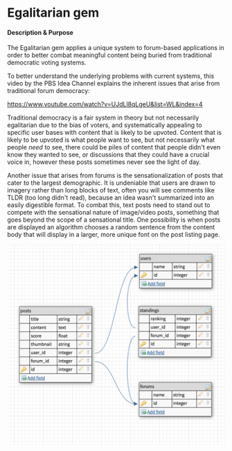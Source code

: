 # Egalitarian gem

#### Description & Purpose
The Egalitarian gem applies a unique system to forum-based applications in order to better combat meaningful content being buried from traditional democratic voting systems.

To better understand the underlying problems with current systems, this video by the PBS Idea Channel explains the inherent issues that arise from traditional forum democracy:

https://www.youtube.com/watch?v=UJdLl8qLgeU&list=WL&index=4  

Traditional democracy is a fair system in theory but not necessarily egalitarian due to the bias of voters, and systematically appealing to specific user bases with content that is likely to be upvoted. Content that is likely to be upvoted is what people want to see, but not necessarily what people _need_ to see, there could be piles of content that people didn't even know they wanted to see, or discussions that they could have a crucial voice in, however these posts sometimes never see the light of day.

Another issue that arises from forums is the sensationalization of posts that cater to the largest demographic. It is undeniable that users are drawn to imagery rather than long blocks of text, often you will see comments like TLDR (too long didn't read), because an idea wasn't summarized into an easily digestible format. To combat this, text posts need to stand out to compete with the sensational nature of image/video posts, something that goes beyond the scope of a sensational title. One possibility is when posts are displayed an algorithm chooses a random sentence from the content body that will display in a larger, more unique font on the post listing page.     

<img align="center" src="screentables.png">
